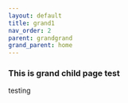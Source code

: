 ```yaml
---
layout: default
title: grand1
nav_order: 2
parent: grandgrand
grand_parent: home
---
```


### This is grand child page test
testing
